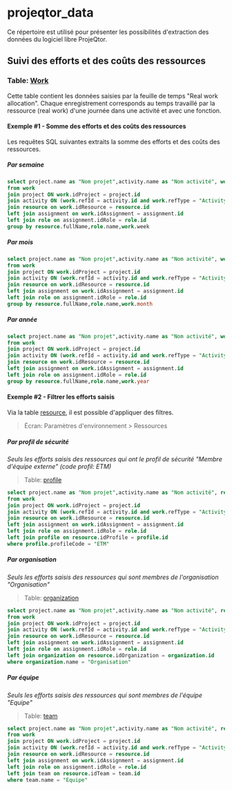 # projeqtor_data

Ce répertoire est utilisé pour présenter les possibilités d'extraction des données du logiciel libre ProjeQtor.

## Suivi des efforts et des coûts des ressources

### Table: [Work](/table_work.md)

Cette table contient les données saisies par la feuille de temps "Real work allocation". Chaque enregistrement corresponds au temps travaillé par la ressource (real work) d'une journée dans une activité et avec une fonction.

#### Exemple #1 - Somme des efforts et des coûts des ressources 

Les requêtes SQL suivantes extraits la somme des efforts et des coûts des ressources.

##### Par semaine

```sql
select project.name as "Nom projet",activity.name as "Nom activité", work.week as "Semaine", resource.fullName as "Nom ressource",role.name as "Fonction",sum(work.work) as "Efforts",sum(work.cost) as "Coûts"
from work 
join project ON work.idProject = project.id
join activity ON (work.refId = activity.id and work.refType = "Activity")
join resource on work.idResource = resource.id
left join assignment on work.idAssignment = assignment.id
left join role on assignment.idRole = role.id
group by resource.fullName,role.name,work.week
```

##### Par mois

```sql
select project.name as "Nom projet",activity.name as "Nom activité", work.month as "Mois", resource.fullName as "Nom ressource",role.name as "Fonction",sum(work.work) as "Efforts",sum(work.cost) as "Coûts"
from work 
join project ON work.idProject = project.id
join activity ON (work.refId = activity.id and work.refType = "Activity")
join resource on work.idResource = resource.id
left join assignment on work.idAssignment = assignment.id
left join role on assignment.idRole = role.id
group by resource.fullName,role.name,work.month
```

##### Par année

```sql
select project.name as "Nom projet",activity.name as "Nom activité", work.year as "Année", resource.fullName as "Nom ressource",role.name as "Fonction",sum(work.work) as "Efforts",sum(work.cost) as "Coûts"
from work 
join project ON work.idProject = project.id
join activity ON (work.refId = activity.id and work.refType = "Activity")
join resource on work.idResource = resource.id
left join assignment on work.idAssignment = assignment.id
left join role on assignment.idRole = role.id
group by resource.fullName,role.name,work.year
```

#### Exemple #2 - Filtrer les efforts saisis

Via la table [resource](/table_resource.md), il est possible d'appliquer des filtres.

> Écran: Paramètres d'environnement > Ressources

##### Par profil de sécurité

_Seuls les efforts saisis des ressources qui ont le profil de sécurité "Membre d'équipe externe" (code profil: ETM)_

> Table: [profile](/table_profile.md)

```sql
select project.name as "Nom projet",activity.name as "Nom activité", resource.fullName as "Nom ressource",role.name as "Fonction", work.workDate as "Journée",work.work as "Effort",work.cost as "Coût"
from work 
join project ON work.idProject = project.id
join activity ON (work.refId = activity.id and work.refType = "Activity")
join resource on work.idResource = resource.id
left join assignment on work.idAssignment = assignment.id
left join role on assignment.idRole = role.id
left join profile on resource.idProfile = profile.id
where profile.profileCode = "ETM"
```

##### Par organisation

_Seuls les efforts saisis des ressources qui sont membres de l'organisation "Organisation"_

> Table: [organization](/table_organization.md)


```sql
select project.name as "Nom projet",activity.name as "Nom activité", resource.fullName as "Nom ressource",role.name as "Fonction", work.workDate as "Journée",work.work as "Effort",work.cost as "Coût"
from work 
join project ON work.idProject = project.id
join activity ON (work.refId = activity.id and work.refType = "Activity")
join resource on work.idResource = resource.id
left join assignment on work.idAssignment = assignment.id
left join role on assignment.idRole = role.id
left join organization on resource.idOrganization = organization.id
where organization.name = "Organisation"
```

##### Par équipe

_Seuls les efforts saisis des ressources qui sont membres de l'équipe "Equipe"_

> Table: [team](/table_team.md)

```sql
select project.name as "Nom projet",activity.name as "Nom activité", resource.fullName as "Nom ressource",role.name as "Fonction", work.workDate as "Journée",work.work as "Effort",work.cost as "Coût"
from work 
join project ON work.idProject = project.id
join activity ON (work.refId = activity.id and work.refType = "Activity")
join resource on work.idResource = resource.id
left join assignment on work.idAssignment = assignment.id
left join role on assignment.idRole = role.id
left join team on resource.idTeam = team.id
where team.name = "Equipe"
```

